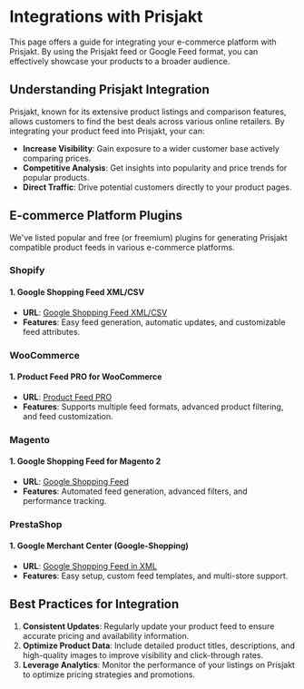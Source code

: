 # Integrations with Prisjakt

This page offers a guide for integrating your e-commerce platform with Prisjakt. By using the Prisjakt feed or Google Feed format, you can effectively showcase your products to a broader audience.

## Understanding Prisjakt Integration

Prisjakt, known for its extensive product listings and comparison features, allows customers to find the best deals across various online retailers. By integrating your product feed into Prisjakt, your can:

- **Increase Visibility**: Gain exposure to a wider customer base actively comparing prices.
- **Competitive Analysis**: Get insights into popularity and price trends for popular products.
- **Direct Traffic**: Drive potential customers directly to your product pages.

## E-commerce Platform Plugins

We've listed popular and free (or freemium) plugins for generating Prisjakt compatible product feeds in various e-commerce platforms.

### Shopify

#### 1. **Google Shopping Feed XML/CSV**
   - **URL**: [Google Shopping Feed XML/CSV](https://apps.shopify.com/simple-google-shopping-feed)
   - **Features**: Easy feed generation, automatic updates, and customizable feed attributes.

### WooCommerce

#### 1. **Product Feed PRO for WooCommerce**
   - **URL**: [Product Feed PRO](https://wordpress.org/plugins/woo-product-feed-pro/)
   - **Features**: Supports multiple feed formats, advanced product filtering, and feed customization.

### Magento

#### 1. **Google Shopping Feed for Magento 2**
   - **URL**: [Google Shopping Feed](https://amasty.com/google-shopping-feed-for-magento-2.html)
   - **Features**: Automated feed generation, advanced filters, and performance tracking.

### PrestaShop

#### 1. **Google Merchant Center (Google-Shopping)**
   - **URL**: [Google Shopping Feed in XML](https://addons.prestashop.com/en/price-comparison/1768-google-merchant-center-google-shopping.html)
   - **Features**: Easy setup, custom feed templates, and multi-store support.

## Best Practices for Integration

1. **Consistent Updates**: Regularly update your product feed to ensure accurate pricing and availability information.
2. **Optimize Product Data**: Include detailed product titles, descriptions, and high-quality images to improve visibility and click-through rates.
3. **Leverage Analytics**: Monitor the performance of your listings on Prisjakt to optimize pricing strategies and promotions.
